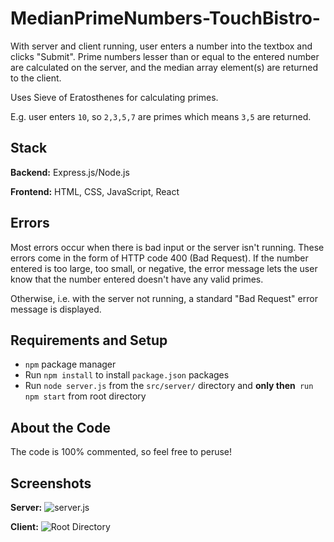 # MedianPrimeNumbers-TouchBistro-

With server and client running, user enters a number into the textbox and clicks "Submit". Prime numbers lesser than or equal to the entered number are calculated on the server, and the median array element(s) are returned to the client.

Uses Sieve of Eratosthenes for calculating primes.

E.g. user enters `10`, so `2,3,5,7` are primes which means `3,5` are returned.

## Stack
**Backend:** Express.js/Node.js

**Frontend:** HTML, CSS, JavaScript, React

## Errors

Most errors occur when there is bad input or the server isn't running. These errors come in the form of HTTP code 400 (Bad Request). If the number entered is too large, too small, or negative, the error message lets the user know that the number entered doesn't have any valid primes.

Otherwise, i.e. with the server not running, a standard "Bad Request" error message is displayed.

## Requirements and Setup

 - `npm` package manager
 - Run `npm install` to install `package.json` packages
 - Run `node server.js` from the `src/server/` directory and **only then**` run npm start` from root directory

## About the Code
The code is 100% commented, so feel free to peruse!

## Screenshots
**Server:**
![server.js](https://i.imgur.com/vlzRxrf.jpg)


**Client:**
![Root Directory](https://i.imgur.com/ovA9UWX.jpg)

